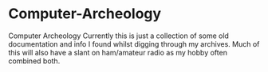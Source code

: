 # Computer-Archeology
Computer Archeology
Currently this is just a collection of some old documentation and info I found whilst digging through
my archives. Much of this will also have a slant on ham/amateur radio as my hobby often combined both.
